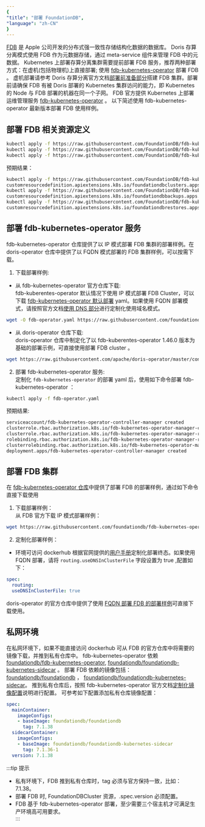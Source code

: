 ```yaml
---
{
"title": "部署 FoundationDB",
"language": "zh-CN"
}
---
```


<!-- 
Licensed to the Apache Software Foundation (ASF) under one
or more contributor license agreements.  See the NOTICE file
distributed with this work for additional information
regarding copyright ownership.  The ASF licenses this file
to you under the Apache License, Version 2.0 (the
"License"); you may not use this file except in compliance
with the License.  You may obtain a copy of the License at

  http://www.apache.org/licenses/LICENSE-2.0

Unless required by applicable law or agreed to in writing,
software distributed under the License is distributed on an
"AS IS" BASIS, WITHOUT WARRANTIES OR CONDITIONS OF ANY
KIND, either express or implied.  See the License for the
specific language governing permissions and limitations
under the License.
-->

[FDB](https://apple.github.io/foundationdb/#overview) 是 Apple 公司开发的分布式强一致性存储结构化数据的数据库。 Doris 存算分离模式使用 FDB 作为元数据存储，通过 meta-service 组件来管理 FDB 中的元数据。 Kubernetes 上部署存算分离集群需要提前部署 FDB 服务，推荐两种部署方式：在虚机(包括物理机)上直接部署; 使用 [fdb-kubernetes-operator](https://github.com/FoundationDB/fdb-kubernetes-operator) 部署 FDB 。
虚机部署请参考 Doris 存算分离官方文档[部署前准备部分](../../../../compute-storage-decoupled/before-deployment.md)搭建 FDB 集群。部署前请确保 FDB 有被 Doris 部署的 Kubernetes 集群访问的能力，即 Kubernetes 的 Node 与 FDB 部署的机器在同一个子网。 FDB 官方提供 Kubernetes 上部署运维管理服务 [fdb-kubernetes-operator](https://github.com/FoundationDB/fdb-kubernetes-operator) 。
以下简述使用 fdb-kubernetes-operator 最新版本部署 FDB 使用样例。

## 部署 FDB 相关资源定义
```bash
kubectl apply -f https://raw.githubusercontent.com/FoundationDB/fdb-kubernetes-operator/main/config/crd/bases/apps.foundationdb.org_foundationdbclusters.yaml
kubectl apply -f https://raw.githubusercontent.com/FoundationDB/fdb-kubernetes-operator/main/config/crd/bases/apps.foundationdb.org_foundationdbbackups.yaml
kubectl apply -f https://raw.githubusercontent.com/FoundationDB/fdb-kubernetes-operator/main/config/crd/bases/apps.foundationdb.org_foundationdbrestores.yaml
```
预期结果：
```bash
kubectl apply -f https://raw.githubusercontent.com/FoundationDB/fdb-kubernetes-operator/main/config/crd/bases/apps.foundationdb.org_foundationdbclusters.yaml
customresourcedefinition.apiextensions.k8s.io/foundationdbclusters.apps.foundationdb.org created
kubectl apply -f https://raw.githubusercontent.com/FoundationDB/fdb-kubernetes-operator/main/config/crd/bases/apps.foundationdb.org_foundationdbbackups.yaml
customresourcedefinition.apiextensions.k8s.io/foundationdbbackups.apps.foundationdb.org created
kubectl apply -f https://raw.githubusercontent.com/FoundationDB/fdb-kubernetes-operator/main/config/crd/bases/apps.foundationdb.org_foundationdbrestores.yaml
customresourcedefinition.apiextensions.k8s.io/foundationdbrestores.apps.foundationdb.org created
```
## 部署 fdb-kubernetes-operator 服务
fdb-kubernetes-operator 仓库提供了以 IP 模式部署 FDB 集群的部署样例。在 doris-operator 仓库中提供了以 FQDN 模式部署的 FDB 集群样例，可以按需下载。
1. 下载部署样例:  
- 从 fdb-kubernetes-operator 官方仓库下载:  
  fdb-kuberentes-operator 默认情况下使用 IP 模式部署 FDB Cluster，可以下载 [fdb-kubernetes-operator 默认部署](https://raw.githubusercontent.com/foundationdb/fdb-kubernetes-operator/main/config/samples/deployment.yaml) yaml。如果使用 FQDN 部署模式，请按照官方文档[使用 DNS 部分](https://github.com/FoundationDB/fdb-kubernetes-operator/blob/main/docs/manual/customization.md#using-dns)进行定制化使用域名模式。
```bash
wget -O fdb-operator.yaml https://raw.githubusercontent.com/foundationdb/fdb-kubernetes-operator/main/config/samples/deployment.yaml
```
- 从 doris-operator 仓库下载:  
  doris-operator 仓库中制定化了以 fdb-kuberentes-operator 1.46.0 版本为基础的部署示例，可直接使用部署 FDB cluster 。
```bash
wget https://raw.githubusercontent.com/apache/doris-operator/master/config/operator/fdb-operator.yaml
```
2. 部署 fdb-kubernetes-operator 服务:  
   定制化 `fdb-kubernetes-operator` 的部署 yaml 后，使用如下命令部署 fdb-kubernetes-operator ： 
```bash
kubectl apply -f fdb-operator.yaml
```
预期结果:  
```bash
serviceaccount/fdb-kubernetes-operator-controller-manager created
clusterrole.rbac.authorization.k8s.io/fdb-kubernetes-operator-manager-clusterrole created
clusterrole.rbac.authorization.k8s.io/fdb-kubernetes-operator-manager-role created
rolebinding.rbac.authorization.k8s.io/fdb-kubernetes-operator-manager-rolebinding created
clusterrolebinding.rbac.authorization.k8s.io/fdb-kubernetes-operator-manager-clusterrolebinding created
deployment.apps/fdb-kubernetes-operator-controller-manager created
```

## 部署 FDB 集群
在 [fdb-kubernetes-operator 仓库](https://github.com/FoundationDB/fdb-kubernetes-operator/blob/main/config/samples/cluster.yaml)中提供了部署 FDB 的部署样例，通过如下命令直接下载使用
1. 下载部署样例：  
   从 FDB 官方下载 IP 模式部署样例：
```bash
wget https://raw.githubusercontent.com/foundationdb/fdb-kubernetes-operator/main/config/samples/cluster.yaml
```
2. 定制化部署样例：  
- 环境可访问 dockerhub
  根据官网提供的[用户手册](https://github.com/FoundationDB/fdb-kubernetes-operator/blob/main/docs/manual/index.md)定制化部署终态。如果使用 FQDN 部署，请将 `routing.useDNSInClusterFile` 字段设置为 true ,配置如下：
```yaml
spec:
  routing:
  useDNSInClusterFile: true
```
doris-operator 的官方仓库中提供了使用 [FQDN 部署 FDB 的部署样例](https://github.com/apache/doris-operator/blob/master/doc/examples/disaggregated/fdb/cluster.yaml)可直接下载使用。
## 私网环境
在私网环境下，如果不能直接访问 dockerhub 可从 FDB 的官方仓库中将需要的镜像下载，并推到私有仓库中。 fdb-kubernetes-operator 依赖 [foundationdb/fdb-kubernetes-operator](https://hub.docker.com/r/foundationdb/fdb-kubernetes-operator), [foundationdb/foundationdb-kubernetes-sidecar](https://hub.docker.com/r/foundationdb/foundationdb-kubernetes-sidecar) 。
部署 FDB 依赖的镜像包括：[foundationdb/foundationdb](https://hub.docker.com/r/foundationdb/foundationdb) ， [foundationdb/foundationdb-kubernetes-sidecar](https://hub.docker.com/r/foundationdb/foundationdb-kubernetes-sidecar)。
推到私有仓库后，按照 fdb-kubernetes-operator 官方文档[定制化镜像配置](https://github.com/FoundationDB/fdb-kubernetes-operator/blob/main/docs/manual/customization.md#customizing-the-foundationdb-image)说明进行配置。
可参考如下配置添加私有仓库镜像配置：
```yaml
spec:
  mainContainer:
    imageConfigs:
    - baseImage: foundationdb/foundationdb
      tag: 7.1.38
  sidecarContainer:
    imageConfigs:
    - baseImage: foundationdb/foundationdb-kubernetes-sidecar
      tag: 7.1.36-1
  version: 7.1.38
```

:::tip 提示
- 私有环境下，FDB 推到私有仓库时，tag 必须与官方保持一致，比如：7.1.38。
- 部署 FDB 时, FoundationDBCluster 资源，.spec.version 必须配置。 
- FDB 基于 fdb-kubernetes-operator 部署，至少需要三个宿主机才可满足生产环境高可用要求。  
::: 
